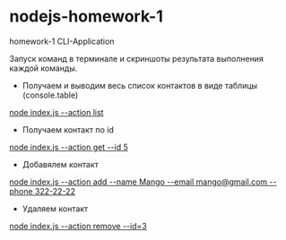 # nodejs-homework-1

homework-1 CLI-Application

Запуск команд в терминале и скриншоты результата выполнения каждой команды.

- Получаем и выводим весь список контактов в виде таблицы (console.table)

[node index.js --action list](https://ibb.co/mJ8WTqZ)

- Получаем контакт по id

[node index.js --action get --id 5](https://ibb.co/zfH3Q3n)

- Добавялем контакт

[node index.js --action add --name Mango --email mango@gmail.com --phone 322-22-22](https://ibb.co/KyYBBb6)

- Удаляем контакт

[node index.js --action remove --id=3](https://ibb.co/PcT6FTH)
